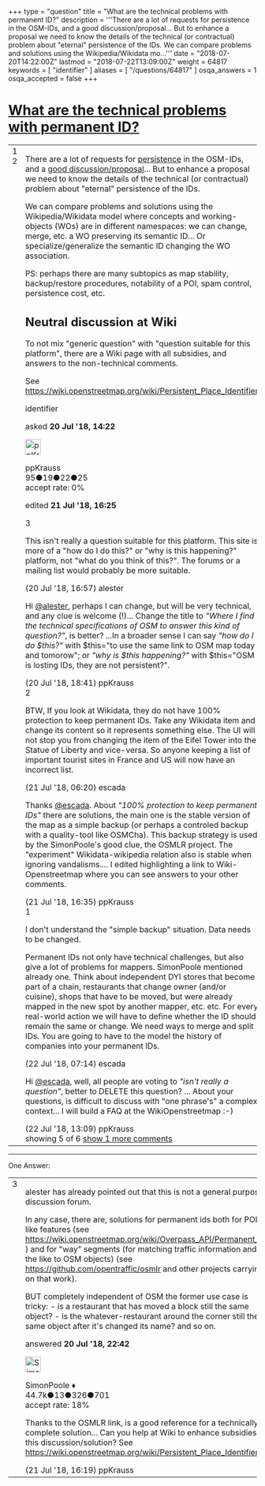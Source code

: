 +++
type = "question"
title = "What are the technical problems with permanent ID?"
description = '''There are a lot of requests for persistence in the OSM-IDs, and a good discussion/proposal... But to enhance a proposal we need to know the details of the technical (or contractual) problem about &quot;eternal&quot; persistence of the IDs.  We can compare problems and solutions using the Wikipedia/Wikidata mo...'''
date = "2018-07-20T14:22:00Z"
lastmod = "2018-07-22T13:09:00Z"
weight = 64817
keywords = [ "identifier" ]
aliases = [ "/questions/64817" ]
osqa_answers = 1
osqa_accepted = false
+++

<div class="headNormal">

# [What are the technical problems with permanent ID?](/questions/64817/what-are-the-technical-problems-with-permanent-id)

</div>

<div id="main-body">

<div id="askform">

<table id="question-table" style="width:100%;">
<colgroup>
<col style="width: 50%" />
<col style="width: 50%" />
</colgroup>
<tbody>
<tr>
<td style="width: 30px; vertical-align: top"><div class="vote-buttons">
<span id="post-64817-upvote" class="ajax-command post-vote up" rel="nofollow" title="I like this post (click again to cancel)"> </span>
<div id="post-64817-score" class="post-score" title="current number of votes">
1
</div>
<span id="post-64817-downvote" class="ajax-command post-vote down" rel="nofollow" title="I dont like this post (click again to cancel)"> </span> <span id="favorite-mark" class="ajax-command favorite-mark" rel="nofollow" title="mark/unmark this question as favorite (click again to cancel)"> </span>
<div id="favorite-count" class="favorite-count">
2
</div>
</div></td>
<td><div id="item-right">
<div class="question-body">
<p>There are a lot of requests for <a href="https://wiki.openstreetmap.org/wiki/Persistent_Place_Identifier">persistence</a> in the OSM-IDs, and a <a href="https://wiki.openstreetmap.org/wiki/Permanent_ID">good discussion/proposal</a>... But to enhance a proposal we need to know the details of the technical (or contractual) problem about "eternal" persistence of the IDs.</p>
<p>We can compare problems and solutions using the Wikipedia/Wikidata model where concepts and working-objects (WOs) are in different namespaces: we can change, merge, etc. a WO preserving its semantic ID... Or specialize/generalize the semantic ID changing the WO association.</p>
<p>PS: perhaps there are many subtopics as map stability, backup/restore procedures, notability of a POI, spam control, persistence cost, etc.</p>
<h2 id="neutral-discussion-at-wiki">Neutral discussion at Wiki</h2>
<p>To not mix "generic question" with "question suitable for this platform", there are a Wiki page with all subsidies, and answers to the non-technical comments.</p>
<p>See <a href="https://wiki.openstreetmap.org/wiki/Persistent_Place_Identifier">https://wiki.openstreetmap.org/wiki/Persistent_Place_Identifier</a></p>
</div>
<div id="question-tags" class="tags-container tags">
<span class="post-tag tag-link-identifier" rel="tag" title="see questions tagged &#39;identifier&#39;">identifier</span>
</div>
<div id="question-controls" class="post-controls">
&#10;</div>
<div class="post-update-info-container">
<div class="post-update-info post-update-info-user">
<p>asked <strong>20 Jul '18, 14:22</strong></p>
<img src="https://secure.gravatar.com/avatar/6963015ca2c3146e2a2a348b7fcb793b?s=32&amp;d=identicon&amp;r=g" class="gravatar" width="32" height="32" alt="ppKrauss&#39;s gravatar image" />
<p><span>ppKrauss</span><br />
<span class="score" title="95 reputation points">95</span><span title="19 badges"><span class="badge1">●</span><span class="badgecount">19</span></span><span title="22 badges"><span class="silver">●</span><span class="badgecount">22</span></span><span title="25 badges"><span class="bronze">●</span><span class="badgecount">25</span></span><br />
<span class="accept_rate" title="Rate of the user&#39;s accepted answers">accept rate:</span> <span title="ppKrauss has no accepted answers">0%</span></p>
</div>
<div class="post-update-info post-update-info-edited">
<p><span> edited <strong>21 Jul '18, 16:25</strong> </span></p>
</div>
</div>
<div id="comments-container-64817" class="comments-container">
<span id="64822"></span>
<div id="comment-64822" class="comment">
<div id="post-64822-score" class="comment-score">
3
</div>
<div class="comment-text">
<p>This isn't really a question suitable for this platform. This site is more of a "how do I do this?" or "why is this happening?" platform, not "what do you think of this?". The forums or a mailing list would probably be more suitable.</p>
</div>
<div id="comment-64822-info" class="comment-info">
<span class="comment-age">(20 Jul '18, 16:57)</span> <span class="comment-user userinfo">alester</span>
</div>
</div>
<span id="64826"></span>
<div id="comment-64826" class="comment">
<div id="post-64826-score" class="comment-score">
&#10;</div>
<div class="comment-text">
<p>Hi <a href="https://help.openstreetmap.org/users/8189/alester">@alester</a>, perhaps I can change, but will be very technical, and any clue is welcome (!)... Change the title to <em>"Where I find the technical specifications of OSM to answer this kind of question?"</em>, is better? ...In a broader sense I can say <em>"how do I do $this?"</em> with $this="to use the same link to OSM map today and tomorow"; or <em>"why is $this happening?"</em> with $this="OSM is losting IDs, they are not persistent?".</p>
</div>
<div id="comment-64826-info" class="comment-info">
<span class="comment-age">(20 Jul '18, 18:41)</span> <span class="comment-user userinfo">ppKrauss</span>
</div>
</div>
<span id="64832"></span>
<div id="comment-64832" class="comment">
<div id="post-64832-score" class="comment-score">
2
</div>
<div class="comment-text">
<p>BTW, If you look at Wikidata, they do not have 100% protection to keep permanent IDs. Take any Wikidata item and change its content so it represents something else. The UI will not stop you from changing the item of the Eifel Tower into the Statue of Liberty and vice-versa. So anyone keeping a list of important tourist sites in France and US will now have an incorrect list.</p>
</div>
<div id="comment-64832-info" class="comment-info">
<span class="comment-age">(21 Jul '18, 06:20)</span> <span class="comment-user userinfo">escada</span>
</div>
</div>
<span id="64846"></span>
<div id="comment-64846" class="comment">
<div id="post-64846-score" class="comment-score">
&#10;</div>
<div class="comment-text">
<p>Thanks <a href="https://help.openstreetmap.org/users/5390/escada"></a><a href="https://help.openstreetmap.org/users/5390/escada">@escada</a>. About <em>"100% protection to keep permanent IDs"</em> there are solutions, the main one is the stable version of the map as a simple backup (or perhaps a controled backup with a quality-tool like OSMCha). This backup strategy is used by the SimonPoole's good clue, the OSMLR project. The "experiment" Wikidata-wikipedia relation also is stable when ignoring vandalisms.... I edited highlighting a link to Wiki-Openstreetmap where you can see answers to your other comments.</p>
</div>
<div id="comment-64846-info" class="comment-info">
<span class="comment-age">(21 Jul '18, 16:35)</span> <span class="comment-user userinfo">ppKrauss</span>
</div>
</div>
<span id="64850"></span>
<div id="comment-64850" class="comment">
<div id="post-64850-score" class="comment-score">
1
</div>
<div class="comment-text">
<p>I don't understand the "simple backup" situation. Data needs to be changed.</p>
<p>Permanent IDs not only have technical challenges, but also give a lot of problems for mappers. SimonPoole mentioned already one. Think about independent DYI stores that become part of a chain, restaurants that change owner (and/or cuisine), shops that have to be moved, but were already mapped in the new spot by another mapper, etc. etc. For every real-world action we will have to define whether the ID should remain the same or change. We need ways to merge and split IDs. You are going to have to the model the history of companies into your permanent IDs.</p>
</div>
<div id="comment-64850-info" class="comment-info">
<span class="comment-age">(22 Jul '18, 07:14)</span> <span class="comment-user userinfo">escada</span>
</div>
</div>
<span id="64858"></span>
<div id="comment-64858" class="comment not_top_scorer">
<div id="post-64858-score" class="comment-score">
&#10;</div>
<div class="comment-text">
<p>Hi <a href="https://help.openstreetmap.org/users/5390/escada"></a><a href="https://help.openstreetmap.org/users/5390/escada">@escada</a>, well, all people are voting to <em>"isn't really a question"</em>, better to DELETE this question? ... About your questions, is difficult to discuss with "one phrase's" a complex context... I will build a FAQ at the WikiOpenstreetmap :-)</p>
</div>
<div id="comment-64858-info" class="comment-info">
<span class="comment-age">(22 Jul '18, 13:09)</span> <span class="comment-user userinfo">ppKrauss</span>
</div>
</div>
</div>
<div id="comment-tools-64817" class="comment-tools">
<span class="comments-showing"> showing 5 of 6 </span> <a href="#" class="show-all-comments-link">show 1 more comments</a>
</div>
<div class="clear">
&#10;</div>
<div id="comment-64817-form-container" class="comment-form-container">
&#10;</div>
<div class="clear">
&#10;</div>
</div></td>
</tr>
</tbody>
</table>

------------------------------------------------------------------------

<div class="tabBar">

<span id="sort-top"></span>

<div class="headQuestions">

One Answer:

</div>

</div>

<span id="64831"></span>

<div id="answer-container-64831" class="answer">

<table style="width:100%;">
<colgroup>
<col style="width: 50%" />
<col style="width: 50%" />
</colgroup>
<tbody>
<tr>
<td style="width: 30px; vertical-align: top"><div class="vote-buttons">
<span id="post-64831-upvote" class="ajax-command post-vote up" rel="nofollow" title="I like this post (click again to cancel)"> </span>
<div id="post-64831-score" class="post-score" title="current number of votes">
3
</div>
<span id="post-64831-downvote" class="ajax-command post-vote down" rel="nofollow" title="I dont like this post (click again to cancel)"> </span>
</div></td>
<td><div class="item-right">
<div class="answer-body">
<p>alester has already pointed out that this is not a general purpose discussion forum.</p>
<p>In any case, there are, solutions for permanent ids both for POI-like features (see <a href="https://wiki.openstreetmap.org/wiki/Overpass_API/Permanent_ID">https://wiki.openstreetmap.org/wiki/Overpass_API/Permanent_ID</a> ) and for "way" segments (for matching traffic information and the like to OSM objects) (see <a href="https://github.com/opentraffic/osmlr">https://github.com/opentraffic/osmlr</a> and other projects carrying on that work).</p>
<p>BUT completely independent of OSM the former use case is tricky: - is a restaurant that has moved a block still the same object? - is the whatever-restaurant around the corner still the same object after it's changed its name? and so on.</p>
</div>
<div class="answer-controls post-controls">
&#10;</div>
<div class="post-update-info-container">
<div class="post-update-info post-update-info-user">
<p>answered <strong>20 Jul '18, 22:42</strong></p>
<img src="https://secure.gravatar.com/avatar/ad2513d6f8e3d709d576ace900c12fa5?s=32&amp;d=identicon&amp;r=g" class="gravatar" width="32" height="32" alt="SimonPoole&#39;s gravatar image" />
<p><span>SimonPoole ♦</span><br />
<span class="score" title="44667 reputation points"><span>44.7k</span></span><span title="13 badges"><span class="badge1">●</span><span class="badgecount">13</span></span><span title="326 badges"><span class="silver">●</span><span class="badgecount">326</span></span><span title="701 badges"><span class="bronze">●</span><span class="badgecount">701</span></span><br />
<span class="accept_rate" title="Rate of the user&#39;s accepted answers">accept rate:</span> <span title="SimonPoole has 209 accepted answers">18%</span></p>
</div>
</div>
<div id="comments-container-64831" class="comments-container">
<span id="64845"></span>
<div id="comment-64845" class="comment">
<div id="post-64845-score" class="comment-score">
&#10;</div>
<div class="comment-text">
<p>Thanks to the OSMLR link, is a good reference for a technically complete solution... Can you help at Wiki to enhance subsidies to this discussion/solution? See <a href="https://wiki.openstreetmap.org/wiki/Persistent_Place_Identifier">https://wiki.openstreetmap.org/wiki/Persistent_Place_Identifier</a></p>
</div>
<div id="comment-64845-info" class="comment-info">
<span class="comment-age">(21 Jul '18, 16:19)</span> <span class="comment-user userinfo">ppKrauss</span>
</div>
</div>
</div>
<div id="comment-tools-64831" class="comment-tools">
&#10;</div>
<div class="clear">
&#10;</div>
<div id="comment-64831-form-container" class="comment-form-container">
&#10;</div>
<div class="clear">
&#10;</div>
</div></td>
</tr>
</tbody>
</table>

</div>

<div class="paginator-container-left">

</div>

</div>

</div>

